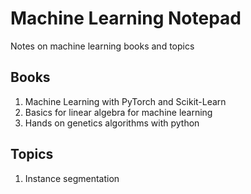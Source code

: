 # Machine Learning Notepad
Notes on machine learning books and topics

## Books
1. Machine Learning with PyTorch and Scikit-Learn
2. Basics for linear algebra for machine learning
3. Hands on genetics algorithms with python

## Topics
1. Instance segmentation
